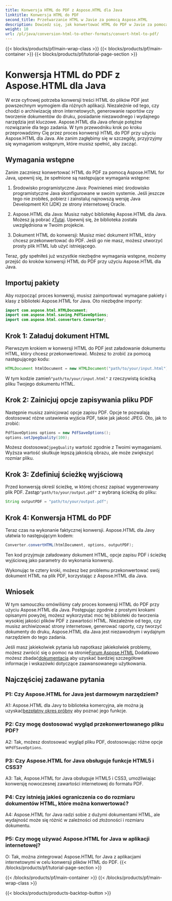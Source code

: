 ```yaml
---
title: Konwersja HTML do PDF z Aspose.HTML dla Java
linktitle: Konwersja HTML do PDF
second_title: Przetwarzanie HTML w Javie za pomocą Aspose.HTML
description: Dowiedz się, jak konwertować HTML do PDF w Javie za pomocą Aspose.HTML. Twórz wysokiej jakości pliki PDF z treści HTML bez wysiłku.
weight: 10
url: /pl/java/conversion-html-to-other-formats/convert-html-to-pdf/
---
```


{{< blocks/products/pf/main-wrap-class >}}
{{< blocks/products/pf/main-container >}}
{{< blocks/products/pf/tutorial-page-section >}}

# Konwersja HTML do PDF z Aspose.HTML dla Java

W erze cyfrowej potrzeba konwersji treści HTML do plików PDF jest powszechnym wymogiem dla różnych aplikacji. Niezależnie od tego, czy chodzi o archiwizację stron internetowych, generowanie raportów czy tworzenie dokumentów do druku, posiadanie niezawodnego i wydajnego narzędzia jest kluczowe. Aspose.HTML dla Java oferuje potężne rozwiązanie dla tego zadania. W tym przewodniku krok po kroku przeprowadzimy Cię przez proces konwersji HTML do PDF przy użyciu Aspose.HTML dla Java. Ale zanim zagłębimy się w szczegóły, przyjrzyjmy się wymaganiom wstępnym, które musisz spełnić, aby zacząć.

## Wymagania wstępne

Zanim zaczniesz konwertować HTML do PDF za pomocą Aspose.HTML for Java, upewnij się, że spełnione są następujące wymagania wstępne:

1. Środowisko programistyczne Java: Powinieneś mieć środowisko programistyczne Java skonfigurowane w swoim systemie. Jeśli jeszcze tego nie zrobiłeś, pobierz i zainstaluj najnowszą wersję Java Development Kit (JDK) ze strony internetowej Oracle.

2.  Aspose.HTML dla Java: Musisz nabyć bibliotekę Aspose.HTML dla Java. Możesz ją pobrać z[Tutaj](https://releases.aspose.com/html/java/). Upewnij się, że biblioteka została uwzględniona w Twoim projekcie.

3. Dokument HTML do konwersji: Musisz mieć dokument HTML, który chcesz przekonwertować do PDF. Jeśli go nie masz, możesz utworzyć prosty plik HTML lub użyć istniejącego.

Teraz, gdy spełniłeś już wszystkie niezbędne wymagania wstępne, możemy przejść do kroków konwersji HTML do PDF przy użyciu Aspose.HTML dla Java.

## Importuj pakiety

Aby rozpocząć proces konwersji, musisz zaimportować wymagane pakiety i klasy z biblioteki Aspose.HTML for Java. Oto niezbędne importy:

```java
import com.aspose.html.HTMLDocument;
import com.aspose.html.saving.PdfSaveOptions;
import com.aspose.html.converters.Converter;
```

## Krok 1: Załaduj dokument HTML

Pierwszym krokiem w konwersji HTML do PDF jest załadowanie dokumentu HTML, który chcesz przekonwertować. Możesz to zrobić za pomocą następującego kodu:

```java
HTMLDocument htmlDocument = new HTMLDocument("path/to/your/input.html");
```

 W tym kodzie zamień`"path/to/your/input.html"` z rzeczywistą ścieżką pliku Twojego dokumentu HTML.

## Krok 2: Zainicjuj opcje zapisywania pliku PDF

Następnie musisz zainicjować opcje zapisu PDF. Opcje te pozwalają dostosować różne ustawienia wyjścia PDF, takie jak jakość JPEG. Oto, jak to zrobić:

```java
PdfSaveOptions options = new PdfSaveOptions();
options.setJpegQuality(100);
```

 Możesz dostosować`jpegQuality` wartość zgodnie z Twoimi wymaganiami. Wyższa wartość skutkuje lepszą jakością obrazu, ale może zwiększyć rozmiar pliku.

## Krok 3: Zdefiniuj ścieżkę wyjściową

 Przed konwersją określ ścieżkę, w której chcesz zapisać wygenerowany plik PDF. Zastąp`"path/to/your/output.pdf"` z wybraną ścieżką do pliku:

```java
String outputPDF = "path/to/your/output.pdf";
```

## Krok 4: Konwersja HTML do PDF

Teraz czas na wykonanie faktycznej konwersji. Aspose.HTML dla Javy ułatwia to następującym kodem:

```java
Converter.convertHTML(htmlDocument, options, outputPDF);
```

Ten kod przyjmuje załadowany dokument HTML, opcje zapisu PDF i ścieżkę wyjściową jako parametry do wykonania konwersji.

Wykonując te cztery kroki, możesz bez problemu przekonwertować swój dokument HTML na plik PDF, korzystając z Aspose.HTML dla Java.

## Wniosek

W tym samouczku omówiliśmy cały proces konwersji HTML do PDF przy użyciu Aspose.HTML dla Java. Postępując zgodnie z prostymi krokami opisanymi powyżej, możesz wykorzystać moc tej biblioteki do tworzenia wysokiej jakości plików PDF z zawartości HTML. Niezależnie od tego, czy musisz archiwizować strony internetowe, generować raporty, czy tworzyć dokumenty do druku, Aspose.HTML dla Java jest niezawodnym i wydajnym narzędziem do tego zadania.

 Jeśli masz jakiekolwiek pytania lub napotkasz jakiekolwiek problemy, możesz zwrócić się o pomoc na stronie[Forum Aspose.HTML](https://forum.aspose.com/) Dodatkowo możesz zbadać[dokumentacja](https://reference.aspose.com/html/java/) aby uzyskać bardziej szczegółowe informacje i wskazówki dotyczące zaawansowanego użytkowania.

## Najczęściej zadawane pytania

### P1: Czy Aspose.HTML for Java jest darmowym narzędziem?
   
 A1: Aspose.HTML dla Javy to biblioteka komercyjna, ale można ją uzyskać[bezpłatny okres próbny](https://releases.aspose.com/) aby poznać jego funkcje.

### P2: Czy mogę dostosować wygląd przekonwertowanego pliku PDF?

 A2: Tak, możesz dostosować wygląd pliku PDF, dostosowując różne opcje w`PdfSaveOptions`.

### P3: Czy Aspose.HTML for Java obsługuje funkcje HTML5 i CSS3?

A3: Tak, Aspose.HTML for Java obsługuje HTML5 i CSS3, umożliwiając konwersję nowoczesnej zawartości internetowej do formatu PDF.

### P4: Czy istnieją jakieś ograniczenia co do rozmiaru dokumentów HTML, które można konwertować?

A4: Aspose.HTML for Java radzi sobie z dużymi dokumentami HTML, ale wydajność może się różnić w zależności od złożoności i rozmiaru dokumentu.

### P5: Czy mogę używać Aspose.HTML for Java w aplikacji internetowej?

O: Tak, można zintegrować Aspose.HTML for Java z aplikacjami internetowymi w celu konwersji plików HTML do PDF.
{{< /blocks/products/pf/tutorial-page-section >}}

{{< /blocks/products/pf/main-container >}}
{{< /blocks/products/pf/main-wrap-class >}}

{{< blocks/products/products-backtop-button >}}
